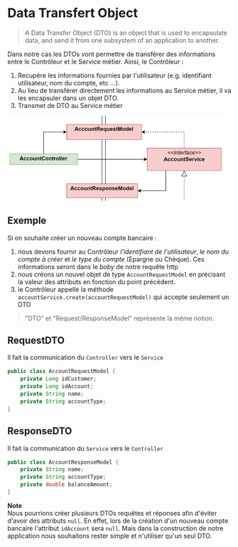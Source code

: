 # Data Transfert Object

> A Data Transfer Object (DTO) is an object that is used to encapsulate data, and send it from one subsystem of an application to another.

Dans notre cas les DTOs vont permettre de transférer des informations entre le Contrôleur et le Service métier.
Ainsi, le Contrôleur :
1. Recupère les informations fournies par l'utilisateur (e.g. identifiant utilisateur, nom du compte, etc ...). 
2. Au lieu de transférer directement les informations au Service métier, il va les encapsuler dans un objet DTO.
3. Transmet de DTO au Service métier

![](.../../../Images/DTO.png)

## Exemple
Si on souhaite créer un nouveau compte bancaire :
1. nous devons fournir au Contrôleur *l'identifiant de l'utilisateur*, *le nom du compte à créer* et *le type du compte* (Epargne ou Chèque). Ces informations seront dans le *boby* de notre requête http
2. nous créons un nouvel objet de type `AccountRequestModel` en précisant la valeur des attributs en fonction du point précédent.
3. le Contrôleur appelle la méthode `accountService.create(accountRequestModel)` qui accepte seulement un DTO

> "DTO" et "Request/ResponseModel" représente la même notion.

## RequestDTO
Il fait la communication du `Controller` vers le `Service`

```Java
public class AccountRequestModel {
	private Long idCustomer;
	private Long idAccount;
	private String name;
	private String accountType;
}
```

## ResponseDTO
Il fait la communication du `Service` vers le `Controller`

```Java
public class AccountResponseModel {
	private String name;
	private String accountType;
	private double balanceAmount;
}
```

**Note**  
Nous pourrions créer plusieurs DTOs requêtes et réponses afin d'éviter d'avoir des attributs `null`. En effet, lors de la création d'un nouveau compte bancaire l'attribut `idAccount` sera `null`. 
Mais dans la construction de notre application nous souhaitons rester simple et n'utiliser qu'un seul DTO.